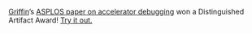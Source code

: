 [Griffin][]’s [ASPLOS paper on accelerator debugging][paper] won a Distinguished Artifact Award!
[Try it out.][cider]

[griffin]: https://griffinberlste.in
[paper]: https://dl.acm.org/doi/10.1145/3575693.3575717
[cider]: https://docs.calyxir.org/debug/cider.html

